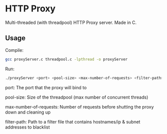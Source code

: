# HTTP Proxy
Multi-threaded (with threadpool) HTTP Proxy server. Made in C.

## Usage
Compile:
```sh
gcc proxyServer.c threadpool.c -lpthread -o proxyServer
```

Run:
```sh
./proxyServer <port> <pool-size> <max-number-of-requests> <filter-path>
```

port: The port that the proxy will bind to

pool-size: Size of the threadpool (max number of concurrent threads)

max-number-of-requests: Number of requests before shutting the proxy down and cleaning up

filter-path: Path to a filter file that contains hostnames/ip & subnet addresses to blacklist